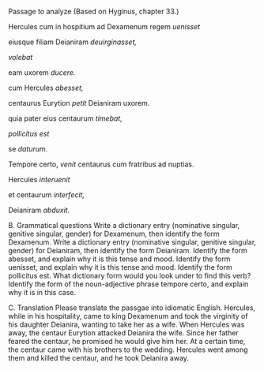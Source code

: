 Passage to analyze
(Based on Hyginus, chapter 33.)

Hercules cum in hospitium ad Dexamenum regem *uenisset*

eiusque filiam Deianiram *deuirginasset,*

*volebat*

eam uxorem *ducere.*

cum Hercules *abesset,*

centaurus Eurytion *petit* Deianiram uxorem.

quia pater eius centaurum *timebat,*

*pollicitus est*

se *daturum.*

Tempore certo, *venit* centaurus cum fratribus ad nuptias.

Hercules *interuenit*

et centaurum *interfecit,*

Deianiram *abduxit.*

B. Grammatical questions
Write a dictionary entry (nominative singular, genitive singular, gender) for Dexamenum, then identify the form Dexamenum.
Write a dictionary entry (nominative singular, genitive singular, gender) for Deianiram, then identify the form Deianiram.
Identify the form abesset, and explain why it is this tense and mood.
Identify the form uenisset, and explain why it is this tense and mood.
Identify the form pollicitus est. What dictionary form would you look under to find this verb?
Identify the form of the noun-adjective phrase tempore certo, and explain why it is in this case.

C. Translation
Please translate the passgae into idiomatic English.
Hercules, while in his hospitality, came to king Dexamenum and took the virginity of his daughter Deianira, wanting to take her as a wife. When Hercules was away, the centaur Eurytion attacked Deianira the wife. Since her father feared the centaur, he promised he would give him her. At a certain time, the centaur came with his brothers to the wedding. Hercules went among them and killed the centaur, and he took Deianira away.
